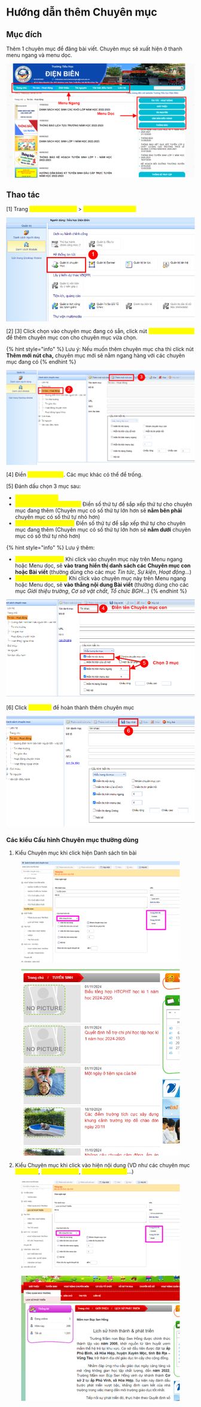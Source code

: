 # Hướng dẫn thêm Chuyên mục

## Mục đích

Thêm 1 chuyên mục để đăng bài viết. Chuyên mục sẽ xuất hiện ở thanh menu ngang và menu dọc.

![](<../.gitbook/assets/image (73).png>)

## Thao tác

\[1] Trang <mark style="color:yellow;">**Danh sách Module**</mark> > <mark style="color:yellow;">**Quản trị chuyên mục**</mark>

![](<../.gitbook/assets/image (33).png>)

\[2] \[3] Click chọn vào chuyên mục đang có sẵn, click nút <mark style="color:yellow;">**Thêm mới nút con**</mark> để thêm chuyên mục con cho chuyên mục vừa chọn.

{% hint style="info" %}
Lưu ý: Nếu muốn thêm chuyên mục cha thì click nút **Thêm mới nút cha,** chuyên mục mới sẽ nằm ngang hàng với các chuyên mục đang có
{% endhint %}

![](<../.gitbook/assets/image (22).png>)

\[4] Điền <mark style="color:yellow;">**Tên danh mục**</mark>. Các mục khác có thể để trống.

\[5] Đánh dấu chọn 3 mục sau:

* <mark style="color:yellow;">**Hiển thị nội dung**</mark>
* <mark style="color:yellow;">**Hiển thị trên menu ngang:**</mark> Điền số thứ tự để sắp xếp thứ tự cho chuyên mục đang thêm (Chuyên mục có số thứ tự lớn hơn sẽ **nằm bên phải** chuyên mục có số thứ tự nhỏ hơn)
* <mark style="color:yellow;">**Hiển thị trên menu dọc:**</mark> Điền số thứ tự để sắp xếp thứ tự cho chuyên mục đang thêm (Chuyên mục có số thứ tự lớn hơn sẽ **nằm dưới** chuyên mục có số thứ tự nhỏ hơn)

{% hint style="info" %}
Lưu ý thêm:&#x20;

* <mark style="color:yellow;">**Kiểu trang Đa mục:**</mark> Khi click vào chuyên mục này trên Menu ngang hoặc Menu dọc, sẽ **vào trang hiển thị danh sách các Chuyên mục con hoặc Bài viết** (thường dùng cho các mục _Tin tức_, _Sự kiện_, _Hoạt động_...)
* <mark style="color:yellow;">**Kiểu trang Đơn mục:**</mark> Khi click vào chuyên mục này trên Menu ngang hoặc Menu dọc, sẽ **vào thẳng nội dung Bài viết** (thường dùng cho các mục _Giới thiệu trường_, _Cơ sở vật chất_, _Tổ chức BGH_...)
{% endhint %}



![](<../.gitbook/assets/image (84).png>)

\[6] Click <mark style="color:yellow;">**Cập nhật**</mark> để hoàn thành thêm chuyên mục

![](<../.gitbook/assets/image (42).png>)

### Các kiểu Cấu hình Chuyên mục thường dùng

1. Kiểu Chuyên mục khi click hiện Danh sách tin bài

<figure><img src="../.gitbook/assets/image (134).png" alt=""><figcaption></figcaption></figure>

<figure><img src="../.gitbook/assets/image (135).png" alt=""><figcaption></figcaption></figure>

2. Kiểu Chuyên mục khi click vào hiện nội dung (VD như các chuyên mục <mark style="color:yellow;">Giới thiệu</mark>, <mark style="color:yellow;">Cơ cấu tổ chức</mark>, <mark style="color:yellow;">Lịch sử hình thành</mark>...)

<figure><img src="../.gitbook/assets/image (136).png" alt=""><figcaption></figcaption></figure>

<figure><img src="../.gitbook/assets/image (137).png" alt=""><figcaption></figcaption></figure>

